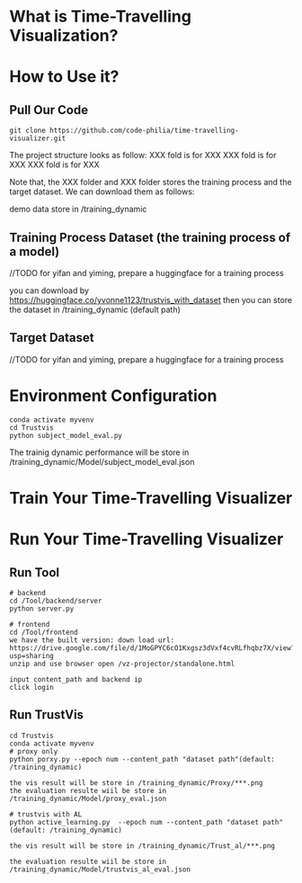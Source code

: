 # What is Time-Travelling Visualization?

# How to Use it?

## Pull Our Code
```
git clone https://github.com/code-philia/time-travelling-visualizer.git

```


The project structure looks as follow:
XXX fold is for XXX
XXX fold is for XXX
XXX fold is for XXX

Note that, the XXX folder and XXX folder stores the training process and the target dataset. 
We can download them as follows:

demo data store in /training_dynamic

## Training Process Dataset (the training process of a model)

//TODO for yifan and yiming, prepare a huggingface for a training process

you can download by https://huggingface.co/yvonne1123/trustvis_with_dataset
then you can store the dataset in /training_dynamic (default path)

## Target Dataset

//TODO for yifan and yiming, prepare a huggingface for a training process

# Environment Configuration

```
conda activate myvenv
cd Trustvis
python subject_model_eval.py
```
The trainig dynamic performance will be store in /training_dynamic/Model/subject_model_eval.json

# Train Your Time-Travelling Visualizer


# Run Your Time-Travelling Visualizer

## Run Tool

```
# backend
cd /Tool/backend/server
python server.py

# frontend
cd /Tool/frontend
we have the built version: down load url: https://drive.google.com/file/d/1MoGPYC6cO1Kxgsz3dVxf4cvRLfhqbz7X/view?usp=sharing 
unzip and use browser open /vz-projector/standalone.html

input content_path and backend ip
click login 
```

## Run TrustVis
```
cd Trustvis
conda activate myvenv
# proxy only
python porxy.py --epoch num --content_path "dataset path"(default: /training_dynamic)

the vis result will be store in /training_dynamic/Proxy/***.png
the evaluation resulte wiil be store in /training_dynamic/Model/proxy_eval.json

# trustvis with AL
python active_learning.py  --epoch num --content_path "dataset path"(default: /training_dynamic)

the vis result will be store in /training_dynamic/Trust_al/***.png

the evaluation resulte wiil be store in /training_dynamic/Model/trustvis_al_eval.json

```

